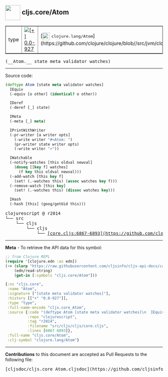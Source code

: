 ## <img width="48px" valign="middle" src="http://i.imgur.com/Hi20huC.png"> cljs.core/Atom

 <table border="1">
<tr>

<td>type</td>
<td><a href="https://github.com/cljsinfo/cljs-api-docs/tree/0.0-927"><img valign="middle" alt="[+] 0.0-927" src="https://img.shields.io/badge/+-0.0--927-lightgrey.svg"></a> </td>
<td>
[<img height="24px" valign="middle" src="http://i.imgur.com/1GjPKvB.png"> <samp>clojure.lang/Atom</samp>](https://github.com/clojure/clojure/blob//src/jvm/clojure/lang/Atom.java)
</td>
</tr>
</table>

 <samp>
(__Atom.__ state meta validator watches)<br>
</samp>

---





Source code:

```clj
(deftype Atom [state meta validator watches]
  IEquiv
  (-equiv [o other] (identical? o other))

  IDeref
  (-deref [_] state)

  IMeta
  (-meta [_] meta)

  IPrintWithWriter
  (-pr-writer [a writer opts]
    (-write writer "#<Atom: ")
    (pr-writer state writer opts)
    (-write writer ">"))

  IWatchable
  (-notify-watches [this oldval newval]
    (doseq [[key f] watches]
      (f key this oldval newval)))
  (-add-watch [this key f]
    (set! (.-watches this) (assoc watches key f)))
  (-remove-watch [this key]
    (set! (.-watches this) (dissoc watches key)))

  IHash
  (-hash [this] (goog/getUid this)))
```

 <pre>
clojurescript @ r2014
└── src
    └── cljs
        └── cljs
            └── <ins>[core.cljs:6867-6893](https://github.com/clojure/clojurescript/blob/r2014/src/cljs/cljs/core.cljs#L6867-L6893)</ins>
</pre>


---

__Meta__ - To retrieve the API data for this symbol:

```clj
;; from Clojure REPL
(require '[clojure.edn :as edn])
(-> (slurp "https://raw.githubusercontent.com/cljsinfo/cljs-api-docs/catalog/cljs-api.edn")
    (edn/read-string)
    (get-in [:symbols "cljs.core/Atom"]))
```

```clj
{:ns "cljs.core",
 :name "Atom",
 :signature ["[state meta validator watches]"],
 :history [["+" "0.0-927"]],
 :type "type",
 :full-name-encode "cljs.core_Atom",
 :source {:code "(deftype Atom [state meta validator watches]\n  IEquiv\n  (-equiv [o other] (identical? o other))\n\n  IDeref\n  (-deref [_] state)\n\n  IMeta\n  (-meta [_] meta)\n\n  IPrintWithWriter\n  (-pr-writer [a writer opts]\n    (-write writer \"#<Atom: \")\n    (pr-writer state writer opts)\n    (-write writer \">\"))\n\n  IWatchable\n  (-notify-watches [this oldval newval]\n    (doseq [[key f] watches]\n      (f key this oldval newval)))\n  (-add-watch [this key f]\n    (set! (.-watches this) (assoc watches key f)))\n  (-remove-watch [this key]\n    (set! (.-watches this) (dissoc watches key)))\n\n  IHash\n  (-hash [this] (goog/getUid this)))",
          :repo "clojurescript",
          :tag "r2014",
          :filename "src/cljs/cljs/core.cljs",
          :lines [6867 6893]},
 :full-name "cljs.core/Atom",
 :clj-symbol "clojure.lang/Atom"}

```

---

__Contributions__ to this document are accepted as Pull Requests to the following file:

 <pre>
[cljsdoc/cljs.core_Atom.cljsdoc](https://github.com/cljsinfo/cljs-api-docs/blob/master/cljsdoc/cljs.core_Atom.cljsdoc)
</pre>


